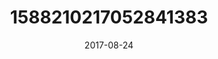 ---
title: "1588210217052841383"
image: "2017-08-24 14.38.00 1588210217052841383_46248401"
date: "2017-08-24"
type: "photo"
---